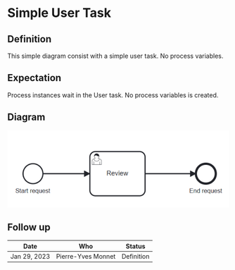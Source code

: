 # Simple User Task

## Definition
This simple diagram consist with a simple user task. No process variables.

## Expectation

Process instances wait in the User task. No process variables is created.

## Diagram
![alt text](SimpleUserTask.png "Simple User Task")

## Follow up


| Date             | Who   | Status       |
|------------------|-------|--------------|
| Jan 29, 2023 | Pierre-Yves Monnet | Definition   |
